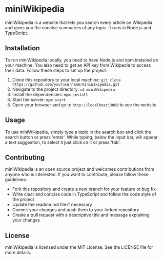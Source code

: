 # miniWikipedia

miniWikipedia is a website that lets you search every article on Wikipedia and gives you the concise summaries of any topic. It runs in Node.js and TypeScript.

## Installation

To run miniWikipedia locally, you need to have Node.js and npm installed on your machine. You also need to get an API key from Wikipedia to access their data. Follow these steps to set up the project:

1. Clone this repository to your local machine: `git clone https://github.com/yourusername/miniWikipedia.git`
2. Navigate to the project directory: `cd miniWikipedia`
3. Install the dependencies: `npm install`
4. Start the server: `npm start`
5. Open your browser and go to `http://localhost:3000` to see the website

## Usage

To use miniWikipedia, simply type a topic in the search box and click the search button or press 'enter'. While typing, below the input bar, will appear a text suggestion, to select it just click on it or press 'tab'.

## Contributing

miniWikipedia is an open source project and welcomes contributions from anyone who is interested. If you want to contribute, please follow these guidelines:

- Fork this repository and create a new branch for your feature or bug fix
- Write clear and concise code in TypeScript and follow the code style of the project
- Update the readme.md file if necessary
- Commit your changes and push them to your forked repository
- Create a pull request with a descriptive title and message explaining your changes

## License

miniWikipedia is licensed under the MIT License. See the LICENSE file for more details.
